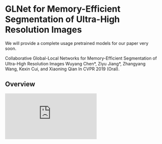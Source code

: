 # GLNet for Memory-Efficient Segmentation of Ultra-High Resolution Images

We will provide a complete usage pretrained models for our paper very soon.

Collaborative Global-Local Networks for Memory-Efﬁcient Segmentation of Ultra-High Resolution Images
Wuyang Chen*, Ziyu Jiang*, Zhangyang Wang, Kexin Cui, and Xiaoning Qian
In CVPR 2019 (Oral).

## Overview
![Acc_vs_Mem](https://github.com/chenwydj/ultra_high_resolution_segmentation/blob/master/docs/images/deep_globe_acc_mem_ext.pdf)